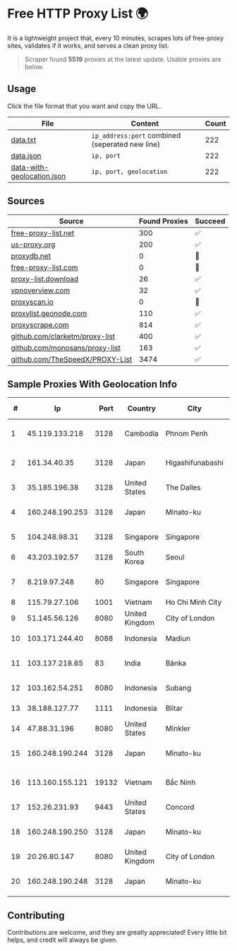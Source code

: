 
# Free HTTP Proxy List 🌍

It is a lightweight project that, every 10 minutes, scrapes lots of free-proxy sites, validates if it works, and serves a clean proxy list.


> Scraper found **5519** proxies at the latest update. Usable proxies are below.

## Usage

Click the file format that you want and copy the URL.


|File|Content|Count|
|----|-------|-----|
|[data.txt](https://raw.githubusercontent.com/themiralay/Proxy-List-World/master/data.txt)|`ip_address:port` combined (seperated new line)|222|
|[data.json](https://raw.githubusercontent.com/themiralay/Proxy-List-World/master/data.json)|`ip, port`|222|
|[data-with-geolocation.json](https://raw.githubusercontent.com/themiralay/Proxy-List-World/master/data-with-geolocation.json)|`ip, port, geolocation`|222|

## Sources

|Source|Found Proxies|Succeed|
|------|-------------|-------|
|[free-proxy-list.net](https://free-proxy-list.net)|300|✅|
|[us-proxy.org](https://www.us-proxy.org)|200|✅|
|[proxydb.net](http://proxydb.net)|0|🚫|
|[free-proxy-list.com](https://free-proxy-list.com/?page=&port=&type%5B%5D=http&type%5B%5D=https&up_time=0&search=Search)|0|🚫|
|[proxy-list.download](https://www.proxy-list.download/HTTP)|26|✅|
|[vpnoverview.com](https://vpnoverview.com/privacy/anonymous-browsing/free-proxy-servers)|32|✅|
|[proxyscan.io](https://www.proxyscan.io)|0|🚫|
|[proxylist.geonode.com](https://proxylist.geonode.com/api/proxy-list?limit=300&page=1&sort_by=lastChecked&sort_type=desc&protocols=http,https)|110|✅|
|[proxyscrape.com](https://api.proxyscrape.com/v2/?request=displayproxies&protocol=http&timeout=10000&country=all&ssl=all&anonymity=all)|814|✅|
|[github.com/clarketm/proxy-list](https://raw.githubusercontent.com/clarketm/proxy-list/master/proxy-list-raw.txt)|400|✅|
|[github.com/monosans/proxy-list](https://raw.githubusercontent.com/monosans/proxy-list/main/proxies/http.txt)|163|✅|
|[github.com/TheSpeedX/PROXY-List](https://raw.githubusercontent.com/TheSpeedX/PROXY-List/master/http.txt)|3474|✅|


## Sample Proxies With Geolocation Info

|#|Ip|Port|Country|City|Internet Service Provider|
|-|--|----|-------|----|-------------------------|
|1|45.119.133.218|3128|Cambodia|Phnom Penh|VIETTEL (CAMBODIA) PTE., LTD|
|2|161.34.40.35|3128|Japan|Higashifunabashi|NTT PC Communications, Inc.|
|3|35.185.196.38|3128|United States|The Dalles|Google LLC|
|4|160.248.190.253|3128|Japan|Minato-ku|NTT PC Communications, Inc.|
|5|104.248.98.31|3128|Singapore|Singapore|DigitalOcean, LLC|
|6|43.203.192.57|3128|South Korea|Seoul|Amazon.com, Inc.|
|7|8.219.97.248|80|Singapore|Singapore|Alibaba (US) Technology Co., Ltd.|
|8|115.79.27.106|1001|Vietnam|Ho Chi Minh City|VIETELftth|
|9|51.145.56.126|8080|United Kingdom|City of London|Microsoft Corporation|
|10|103.171.244.40|8088|Indonesia|Madiun|PT Data Arta Sedaya|
|11|103.137.218.65|83|India|Bānka|Nandbalaji Connecting Zone Pvt. Ltd|
|12|103.162.54.251|8080|Indonesia|Subang|PT Pratama Asia Globalindo|
|13|38.188.127.77|1111|Indonesia|Blitar|PT Data Buana Nusantara|
|14|47.88.31.196|8080|United States|Minkler|Alibaba.com LLC|
|15|160.248.190.244|3128|Japan|Minato-ku|NTT PC Communications, Inc.|
|16|113.160.155.121|19132|Vietnam|Bắc Ninh|VietNam Post and Telecom Corporation|
|17|152.26.231.93|9443|United States|Concord|MCNC|
|18|160.248.190.250|3128|Japan|Minato-ku|NTT PC Communications, Inc.|
|19|20.26.80.147|8080|United Kingdom|City of London|Microsoft Corporation|
|20|160.248.190.248|3128|Japan|Minato-ku|NTT PC Communications, Inc.|



## Contributing

Contributions are welcome, and they are greatly appreciated! Every
little bit helps, and credit will always be given.

